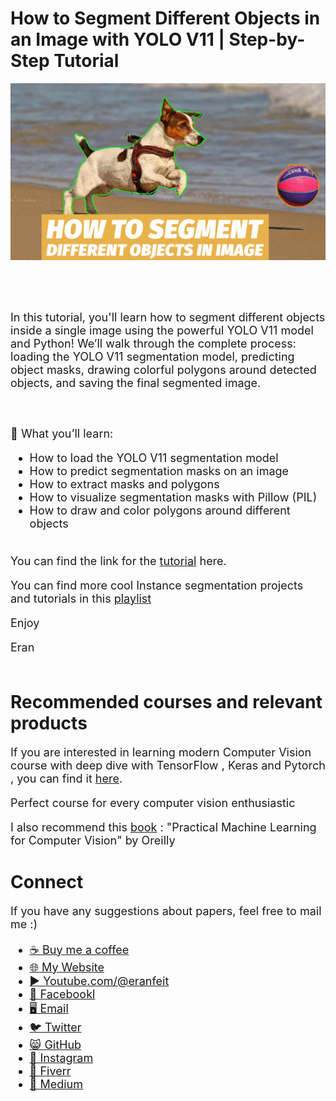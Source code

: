 # How to Segment Different Objects in an Image with YOLO V11 | Step-by-Step Tutorial
<p align="center">
  <img width="800" src="How to segment different objects in image.png" "image">
</p>

##
<br/><br/> 

<font size= "4" >
In this tutorial, you'll learn how to segment different objects inside a single image using the powerful YOLO V11 model and Python!
We’ll walk through the complete process: loading the YOLO V11 segmentation model, predicting object masks, drawing colorful polygons around detected objects, and saving the final segmented image.

<br/><br/> 
🔹 What you’ll learn:

- How to load the YOLO V11 segmentation model
- How to predict segmentation masks on an image
- How to extract masks and polygons
- How to visualize segmentation masks with Pillow (PIL)
- How to draw and color polygons around different objects
<br/><br/> 

You can find the link for the [tutorial](https://youtu.be/u7JA2ukJyCI) here. 

You can find more cool Instance segmentation projects and tutorials in this  [playlist](https://www.youtube.com/playlist?list=PLdkryDe59y4Y24C9LW1AjffKmgGUyaInz)


Enjoy

Eran
<br/><br/> 

</font>

# Recommended courses and relevant products 
<font size= "4" >

If you are interested in learning modern Computer Vision course with deep dive with TensorFlow , Keras and Pytorch , you can find it [here](http://bit.ly/3HeDy1V).

Perfect course for every computer vision enthusiastic

I also recommend this [book](https://amzn.to/3GBMNLC) : "Practical Machine Learning for Computer Vision" by Oreilly 


</font>

# Connect

<font size= "4" >
If you have any suggestions about papers, feel free to mail me :)

- [☕ Buy me a coffee](https://ko-fi.com/eranfeit)
- [🌐 My Website](https://eranfeit.net)
- [▶️ Youtube.com/@eranfeit](https://www.youtube.com/channel/UCTiWJJhaH6BviSWKLJUM9sg)
- [🐙 Facebookl](https://www.facebook.com/groups/3080601358933585)
- [🖥️ Email](mailto:feitgemel@gmail.com)
- [🐦 Twitter](https://twitter.com/eran_feit )
- [😸 GitHub](https://github.com/feitgemel)
- [📸 Instagram](https://www.instagram.com/eran_feit/)
- [🤝 Fiverr ](https://www.fiverr.com/s/mB3Pbb)
- [📝 Medium ](https://medium.com/@feitgemel)


</font>


